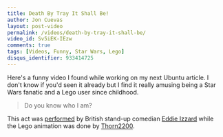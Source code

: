 ```yaml
---
title: Death By Tray It Shall Be!
author: Jon Cuevas
layout: post-video
permalink: /videos/death-by-tray-it-shall-be/
video_id: Sv5iEK-IEzw
comments: true
tags: [Videos, Funny, Star Wars, Lego]
disqus_identifier: 933414725
---
```

<p class="lead">Here's a funny video I found while working on my next Ubuntu article. I don't know if you'd seen it already but I find it really amusing being a Star Wars fanatic and a Lego user since childhood.</p>

<blockquote>
<p class="lead">Do you know who I am?</p>
</blockquote>

<p>This act was <a href="http://youtube.com/watch?v=hp69rg6Hdlo&feature=related" target="_blank">performed</a> by British stand-up comedian <a href="http://www.eddieizzard.com" target="_blank">Eddie Izzard</a> while the Lego animation was done by <a href="http://www.youtube.com/user/Thorn2200" target="_blank">Thorn2200</a>.</p>